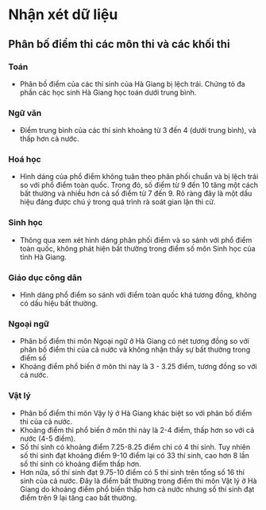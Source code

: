 # Nhận xét dữ liệu

## Phân bố điểm thi các môn thi và các khối thi

### Toán

- Phân bố điểm của các thí sinh của Hà Giang bị lệch trái. Chứng tỏ đa phần các học sinh Hà Giang học toán dưới trung bình.

### Ngữ văn

- Điểm trung bình của các thí sinh khoảng từ 3 đến 4 (dưới trung bình), và thấp hơn cả nước.

### Hoá học

- Hình dáng của phổ điểm không tuân theo phân phối chuẩn và bị lệch trái so với phổ điểm toàn quốc. Trong đó, số điểm từ 9 đến 10 tăng một cách bất thường và nhiều hơn cả số điểm từ 7 đến 9. Rõ ràng đây là một dấu hiệu đáng được chú ý trong quá trình rà soát gian lận thi cử.

### Sinh học 

- Thông qua xem xét hình dáng phân phối điểm và so sánh với phổ điểm toàn quốc, không phát hiện bất thường trong điểm số môn Sinh học của tỉnh Hà Giang.

### Giáo dục công dân

- Hình dáng phổ điểm so sánh với điểm toàn quốc khá tương đồng, không có dấu hiệu bất thường.

### Ngoại ngữ
- Phân bố điểm thi môn Ngoại ngữ ở Hà Giang có nét tương đồng so với phân bố điểm thi của cả nước và không nhận thấy sự bất thường trong điểm số
- Khoảng điểm phổ biến ở môn thi này là 3 - 3.25 điểm, tương đồng so với cả nước.

### Vật lý
- Phân bố điểm thi môn Vậy lý ở Hà Giang khác biệt so với phân bố điểm thi của cả nước.
- Khoảng điểm thi phổ biến ở môn thi này là 2-4 điểm, thấp hơn so với cả nước (4-5 điểm).
- Số thí sinh có khoảng điểm 7.25-8.25 điểm chỉ có 4 thí sinh. Tuy nhiên số thí sinh đạt khoảng điểm 9-10 điểm lại có 33 thí sinh, cao hơn 8 lần số thí sinh có khoảng điểm thấp hơn. 
- Hơn nữa, số thí sinh đạt 9.75-10 điểm có 5 thí sinh trên tổng số 16 thí sinh của cả nước. Đây là điểm bất thường trong điểm thi môn Vật lý ở Hà Giang do khoảng điểm phổ biến thấp hơn cả nước nhưng số thí sinh đạt điểm trên 9 lại tăng cao bất thường.
